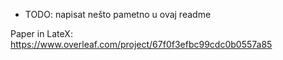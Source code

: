 - TODO: napisat nešto pametno u ovaj readme

Paper in LateX: https://www.overleaf.com/project/67f0f3efbc99cdc0b0557a85

